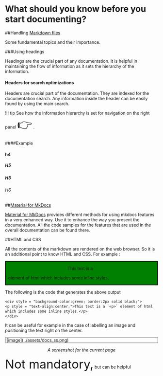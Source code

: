 # What should you know before you start documenting?

##Handling <a href="https://www.markdownguide.org/getting-started/" target="_blank">Markdown files</a>
    
Some fundamental topics and their importance.

###Using headings

Headings are the crucial part of any documentation. It is helpful in maintaining the flow of information as it sets the hierarchy of the information.



#### Headers for search optimizations
Headers are crucial part of the documentation. They are indexed for the documentation search. Any information inside the header can be easily found by using the main search.

!!! tip 
    See how the information hierarchy is set for navigation on the right panel <span style = "font-size:40px">:point_right:</span> .

####Example
#### h4

##### H5

##### H5

###### H6


     


 
##<a href="https://squidfunk.github.io/mkdocs-material/getting-started/" target="_blank">Material for MkDocs</a>

<a href="https://squidfunk.github.io/mkdocs-material/getting-started/" target="_blank">Material for MkDocs</a> provides different methods for using mkdocs features in a very enhanced way. Use it to enhance the way you present the documentation. All the code samples for the features that are used in the overall documentation can be found there.

  
##HTML and CSS

All the contents of the markdown are rendered on the web browser. So it is an additional point to know HTML and CSS. For example :
<div style = "background-color:green; border:2px solid black;">
<p style = "text-align:center;">This text is a `<p>` element of html which includes some inline styles.</p>
</div>

The following is the code that generates the above output
```
<div style = "background-color:green; border:2px solid black;">
<p style = "text-align:center;">This text is a `<p>` element of html which includes some inline styles.</p>
</div>
```

It can be useful for example in the case of labelling an image and positioning the text right on the center.
<div style = "border:1px solid #666">
![image](../assets/docs_ss.png)
</div>
<p style = "text-align:center;"><i>A screenshot for the current page</i></p>

<span style = "font-size:40px;">Not mandatory,</span><span style = ""> but can be helpful</span>
